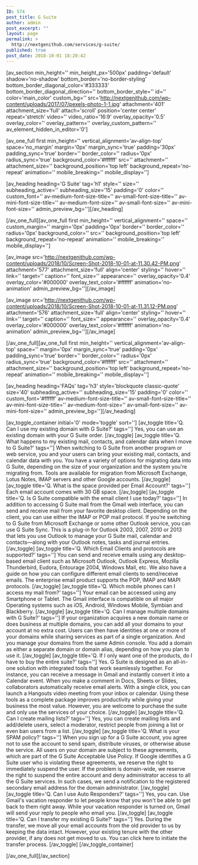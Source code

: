 ```yaml
---
ID: 574
post_title: G Suite
author: admin
post_excerpt: ""
layout: page
permalink: >
  http://nextgenithub.com/services/g-suite/
published: true
post_date: 2018-10-01 18:20:42
---
```

[av_section min_height='' min_height_px='500px' padding='default' shadow='no-shadow' bottom_border='no-border-styling' bottom_border_diagonal_color='#333333' bottom_border_diagonal_direction='' bottom_border_style='' id='' color='main_color' custom_bg='' src='http://nextgenithub.com/wp-content/uploads/2017/07/pexels-photo-1-1.jpg' attachment='401' attachment_size='full' attach='scroll' position='center center' repeat='stretch' video='' video_ratio='16:9' overlay_opacity='0.5' overlay_color='' overlay_pattern='' overlay_custom_pattern='' av_element_hidden_in_editor='0']

[av_one_full first min_height='' vertical_alignment='av-align-top' space='no_margin' margin='0px' margin_sync='true' padding='30px' padding_sync='true' border='' border_color='' radius='0px' radius_sync='true' background_color='#ffffff' src='' attachment='' attachment_size='' background_position='top left' background_repeat='no-repeat' animation='' mobile_breaking='' mobile_display='']

[av_heading heading='G Suite' tag='h1' style='' size='' subheading_active='' subheading_size='15' padding='0' color='' custom_font='' av-medium-font-size-title='' av-small-font-size-title='' av-mini-font-size-title='' av-medium-font-size='' av-small-font-size='' av-mini-font-size='' admin_preview_bg=''][/av_heading]

[/av_one_full][av_one_full first min_height='' vertical_alignment='' space='' custom_margin='' margin='0px' padding='0px' border='' border_color='' radius='0px' background_color='' src='' background_position='top left' background_repeat='no-repeat' animation='' mobile_breaking='' mobile_display='']

[av_image src='http://nextgenithub.com/wp-content/uploads/2018/10/Screen-Shot-2018-10-01-at-11.30.42-PM.png' attachment='577' attachment_size='full' align='center' styling='' hover='' link='' target='' caption='' font_size='' appearance='' overlay_opacity='0.4' overlay_color='#000000' overlay_text_color='#ffffff' animation='no-animation' admin_preview_bg=''][/av_image]

[av_image src='http://nextgenithub.com/wp-content/uploads/2018/10/Screen-Shot-2018-10-01-at-11.31.12-PM.png' attachment='576' attachment_size='full' align='center' styling='' hover='' link='' target='' caption='' font_size='' appearance='' overlay_opacity='0.4' overlay_color='#000000' overlay_text_color='#ffffff' animation='no-animation' admin_preview_bg=''][/av_image]

[/av_one_full][av_one_full first min_height='' vertical_alignment='av-align-top' space='' margin='0px' margin_sync='true' padding='0px' padding_sync='true' border='' border_color='' radius='0px' radius_sync='true' background_color='#ffffff' src='' attachment='' attachment_size='' background_position='top left' background_repeat='no-repeat' animation='' mobile_breaking='' mobile_display='']

[av_heading heading='FAQs' tag='h3' style='blockquote classic-quote' size='40' subheading_active='' subheading_size='15' padding='0' color='' custom_font='#ffffff' av-medium-font-size-title='' av-small-font-size-title='' av-mini-font-size-title='' av-medium-font-size='' av-small-font-size='' av-mini-font-size='' admin_preview_bg=''][/av_heading]

[av_toggle_container initial='0' mode='toggle' sort='']
[av_toggle title='Q. Can I use my existing domain with G Suite?' tags='']
Yes, you can use an existing domain with your G Suite order.
[/av_toggle]
[av_toggle title='Q. What happens to my existing mail, contacts, and calendar data when I move to G Suite?' tags='']
When switching to G Suite from another program or web service, you and your users can bring your existing mail, contacts, and calendar data with you. You have a variety of options for migrating data into G Suite, depending on the size of your organization and the system you're migrating from. Tools are available for migration from Microsoft Exchange, Lotus Notes, IMAP servers and other Google accounts.
[/av_toggle]
[av_toggle title='Q. What is the space provided per Email Account?' tags='']
Each email account comes with 30 GB space.
[/av_toggle]
[av_toggle title='Q. Is G Suite compatible with the email client I use today?' tags='']
In addition to accessing G Suite mail from the Gmail web interface, you can send and receive mail from your favorite desktop client. Depending on the client, you can use either the IMAP or POP mail protocol. If you’re switching to G Suite from Microsoft Exchange or some other Outlook service, you can use G Suite Sync. This is a plug-in for Outlook 2003, 2007, 2010 or 2013 that lets you use Outlook to manage your G Suite mail, calendar and contacts—along with your Outlook notes, tasks and journal entries.
[/av_toggle]
[av_toggle title='Q. Which Email Clients and protocols are supported?' tags='']
You can send and receive emails using any desktop-based email client such as Microsoft Outlook, Outlook Express, Mozilla Thunderbird, Eudora, Entourage 2004, Windows Mail, etc. We also have a guide on how you can configure different email clients to send/receive emails. The enterprise email product supports the POP, IMAP and MAPI protocols.
[/av_toggle]
[av_toggle title='Q. Which mobile phones can I access my mail from?' tags='']
Your email can be accessed using any Smartphone or Tablet. The Gmail interface is compatible on all major Operating systems such as iOS, Android, Windows Mobile, Symbian and Blackberry.
[/av_toggle]
[av_toggle title='Q. Can I manage multiple domains with G Suite?' tags='']
If your organization acquires a new domain name or does business at multiple domains, you can add all your domains to your account at no extra cost. Users can then have identities at one or more of your domains while sharing services as part of a single organization. And you manage your domains from the same Admin console. You add a domain as either a separate domain or domain alias, depending on how you plan to use it.
[/av_toggle]
[av_toggle title='Q. If I only want one of the products, do I have to buy the entire suite?' tags='']
Yes. G Suite is designed as an all-in-one solution with integrated tools that work seamlessly together. For instance, you can receive a message in Gmail and instantly convert it into a Calendar event. When you make a comment in Docs, Sheets or Slides, collaborators automatically receive email alerts. With a single click, you can launch a Hangouts video meeting from your inbox or calendar. Using these tools as a complete package improves productivity while giving your business the most value. However, you are welcome to purchase the suite and only use the services of your choice.
[/av_toggle]
[av_toggle title='Q. Can I create mailing lists?' tags='']
Yes, you can create mailing lists and add/delete users, select a moderator, restrict people from joining a list or even ban users from a list.
[/av_toggle]
[av_toggle title='Q. What is your SPAM policy?' tags='']
When you sign up for a G Suite account, you agree not to use the account to send spam, distribute viruses, or otherwise abuse the service. All users on your domain are subject to these agreements, which are part of the G Suite Acceptable Use Policy. If Google identifies a G Suite user who is violating these agreements, we reserve the right to immediately suspend the user. If the problem is domain-wide, we reserve the right to suspend the entire account and deny administrator access to all the G Suite services. In such cases, we send a notification to the registered secondary email address for the domain administrator.
[/av_toggle]
[av_toggle title='Q. Can I use Auto Responders?' tags='']
Yes, you can. Use Gmail's vacation responder to let people know that you won't be able to get back to them right away. While your vacation responder is turned on, Gmail will send your reply to people who email you.
[/av_toggle]
[av_toggle title='Q. Can I transfer my existing G Suite?' tags='']
Yes. During the transfer, we move all your email accounts from the old provider to us by keeping the data intact. However, your existing tenure with the other provider, if any does not get moved to us. You can click <a id="tt_faq" class="gapps-transfer-token-link"></a>here to initiate the transfer process.
[/av_toggle]
[/av_toggle_container]

[/av_one_full][/av_section]